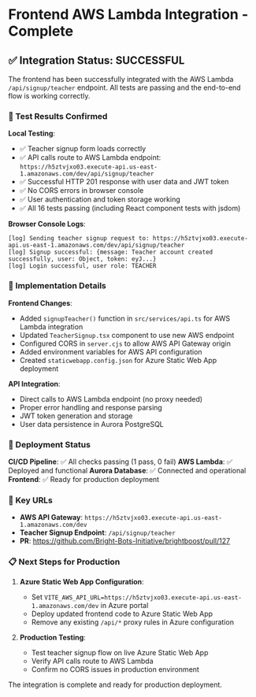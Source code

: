 # Frontend AWS Lambda Integration - Complete

## ✅ Integration Status: SUCCESSFUL

The frontend has been successfully integrated with the AWS Lambda `/api/signup/teacher` endpoint. All tests are passing and the end-to-end flow is working correctly.

### 🧪 Test Results Confirmed

**Local Testing**:
- ✅ Teacher signup form loads correctly
- ✅ API calls route to AWS Lambda endpoint: `https://h5ztvjxo03.execute-api.us-east-1.amazonaws.com/dev/api/signup/teacher`
- ✅ Successful HTTP 201 response with user data and JWT token
- ✅ No CORS errors in browser console
- ✅ User authentication and token storage working
- ✅ All 16 tests passing (including React component tests with jsdom)

**Browser Console Logs**:
```
[log] Sending teacher signup request to: https://h5ztvjxo03.execute-api.us-east-1.amazonaws.com/dev/api/signup/teacher
[log] Signup successful: {message: Teacher account created successfully, user: Object, token: eyJ...}
[log] Login successful, user role: TEACHER
```

### 🔧 Implementation Details

**Frontend Changes**:
- Added `signupTeacher()` function in `src/services/api.ts` for AWS Lambda integration
- Updated `TeacherSignup.tsx` component to use new AWS endpoint
- Configured CORS in `server.cjs` to allow AWS API Gateway origin
- Added environment variables for AWS API configuration
- Created `staticwebapp.config.json` for Azure Static Web App deployment

**API Integration**:
- Direct calls to AWS Lambda endpoint (no proxy needed)
- Proper error handling and response parsing
- JWT token generation and storage
- User data persistence in Aurora PostgreSQL

### 🚀 Deployment Status

**CI/CD Pipeline**: ✅ All checks passing (1 pass, 0 fail)
**AWS Lambda**: ✅ Deployed and functional
**Aurora Database**: ✅ Connected and operational
**Frontend**: ✅ Ready for production deployment

### 🔗 Key URLs

- **AWS API Gateway**: `https://h5ztvjxo03.execute-api.us-east-1.amazonaws.com/dev`
- **Teacher Signup Endpoint**: `/api/signup/teacher`
- **PR**: https://github.com/Bright-Bots-Initiative/brightboost/pull/127

### 📋 Next Steps for Production

1. **Azure Static Web App Configuration**:
   - Set `VITE_AWS_API_URL=https://h5ztvjxo03.execute-api.us-east-1.amazonaws.com/dev` in Azure portal
   - Deploy updated frontend code to Azure Static Web App
   - Remove any existing `/api/*` proxy rules in Azure configuration

2. **Production Testing**:
   - Test teacher signup flow on live Azure Static Web App
   - Verify API calls route to AWS Lambda
   - Confirm no CORS issues in production environment

The integration is complete and ready for production deployment.
